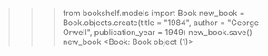 >>> from bookshelf.models import Book
>>> new_book = Book.objects.create(title = "1984", author = "George Orwell", publication_year = 1949) 
>>> new_book.save()
>>> new_book
<Book: Book object (1)>
>>>